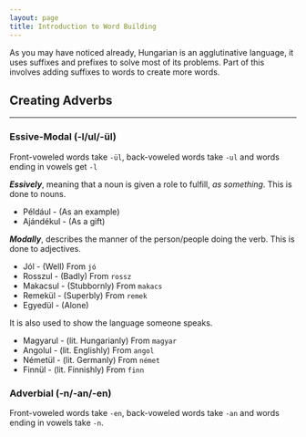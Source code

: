 ```yaml
---
layout: page
title: Introduction to Word Building
---
```


As you may have noticed already, Hungarian is an agglutinative language, it uses suffixes and prefixes to solve most of its problems. Part of this involves adding suffixes to words to create more words.

## Creating Adverbs
---

### Essive-Modal (-l/ul/-ül)

Front-voweled words take `-ül`, back-voweled words take `-ul` and words ending in vowels get `-l`

***Essively***, meaning that a noun is given a role to fulfill, *as something*. This is done to nouns.

* Például - (As an example)
* Ajándékul - (As a gift)

***Modally***, describes the manner of the person/people doing the verb. This is done to adjectives.

* Jól - (Well) From `jó`
* Rosszul - (Badly) From `rossz`
* Makacsul - (Stubbornly) From `makacs`
* Remekül - (Superbly) From `remek`
* Egyedül - (Alone)

It is also used to show the language someone speaks.

* Magyarul - (lit. Hungarianly) From `magyar`
* Angolul - (lit. Englishly) From `angol`
* Németül - (lit. Germanly) From `német`
* Finnül - (lit. Finnishly) From `finn`

### Adverbial (-n/-an/-en)

Front-voweled words take `-en`, back-voweled words take `-an` and words ending in vowels take `-n`.
